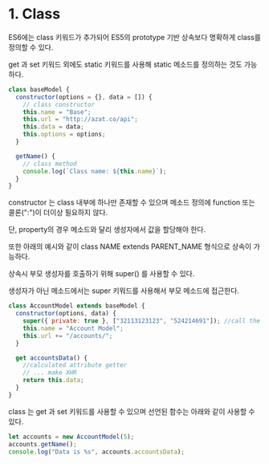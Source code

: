 # 1. Class

ES6에는 class 키워드가 추가되어 ES5의 prototype 기반 상속보다 명확하게 class를 정의할 수 있다.

get 과 set 키워드 외에도 static 키워드를 사용해 static 메소드를 정의하는 것도 가능하다.

```js
class baseModel {
  constructor(options = {}, data = []) {
    // class constructor
    this.name = "Base";
    this.url = "http://azat.co/api";
    this.data = data;
    this.options = options;
  }

  getName() {
    // class method
    console.log(`Class name: ${this.name}`);
  }
}
```

constructor 는 class 내부에 하나만 존재할 수 있으며 메소드 정의에 function 또는 콜론(":")이 더이상 필요하지 않다.

단, property의 경우 메소드와 달리 생성자에서 값을 할당해야 한다.

또한 아래의 예시와 같이 class NAME extends PARENT_NAME 형식으로 상속이 가능하다.

상속시 부모 생성자를 호출하기 위해 super() 를 사용할 수 있다.

생성자가 아닌 메소드에서는 super 키워드를 사용해서 부모 메소드에 접근한다.

```js
class AccountModel extends baseModel {
  constructor(options, data) {
    super({ private: true }, ["32113123123", "524214691"]); //call the parent method with super
    this.name = "Account Model";
    this.url += "/accounts/";
  }

  get accountsData() {
    //calculated attribute getter
    // ... make XHR
    return this.data;
  }
}
```

class 는 get 과 set 키워드를 사용할 수 있으며 선언된 함수는 아래와 같이 사용할 수 있다.

```js
let accounts = new AccountModel(5);
accounts.getName();
console.log("Data is %s", accounts.accountsData);
```
